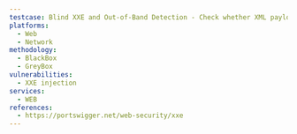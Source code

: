 ```yaml
---
testcase: Blind XXE and Out-of-Band Detection - Check whether XML payloads submitted to the Web (HTTP/HTTPS) service result in DNS or HTTP requests to attacker-controlled domains, indicating blind XXE
platforms: 
  - Web
  - Network
methodology: 
  - BlackBox
  - GreyBox
vulnerabilities:
  - XXE injection
services:
  - WEB
references:
  - https://portswigger.net/web-security/xxe
---
```

